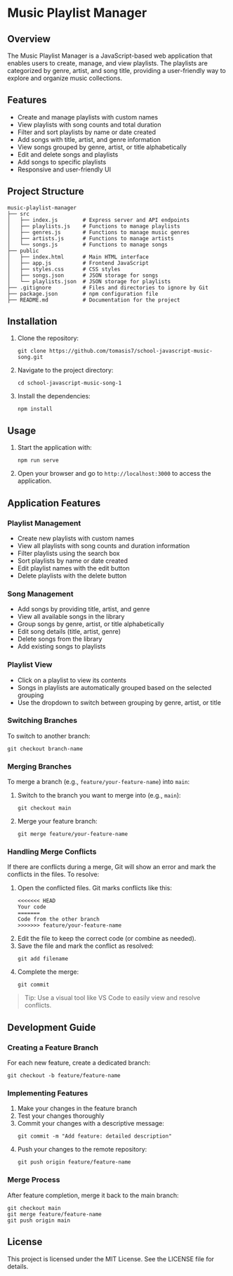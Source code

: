 # Music Playlist Manager

## Overview

The Music Playlist Manager is a JavaScript-based web application that enables users to create, manage, and view playlists. The playlists are categorized by genre, artist, and song title, providing a user-friendly way to explore and organize music collections.

## Features

- Create and manage playlists with custom names
- View playlists with song counts and total duration
- Filter and sort playlists by name or date created
- Add songs with title, artist, and genre information
- View songs grouped by genre, artist, or title alphabetically
- Edit and delete songs and playlists
- Add songs to specific playlists
- Responsive and user-friendly UI

## Project Structure

```
music-playlist-manager
├── src
│   ├── index.js        # Express server and API endpoints
│   ├── playlists.js    # Functions to manage playlists
│   ├── genres.js       # Functions to manage music genres
│   ├── artists.js      # Functions to manage artists
│   └── songs.js        # Functions to manage songs
├── public
│   ├── index.html      # Main HTML interface
│   ├── app.js          # Frontend JavaScript
│   ├── styles.css      # CSS styles
│   ├── songs.json      # JSON storage for songs
│   └── playlists.json  # JSON storage for playlists
├── .gitignore          # Files and directories to ignore by Git
├── package.json        # npm configuration file
├── README.md           # Documentation for the project
```

## Installation

1. Clone the repository:
   ```
   git clone https://github.com/tomasis7/school-javascript-music-song.git
   ```
2. Navigate to the project directory:
   ```
   cd school-javascript-music-song-1
   ```
3. Install the dependencies:
   ```
   npm install
   ```

## Usage

1. Start the application with:
   ```
   npm run serve
   ```
2. Open your browser and go to `http://localhost:3000` to access the application.

## Application Features

### Playlist Management

- Create new playlists with custom names
- View all playlists with song counts and duration information
- Filter playlists using the search box
- Sort playlists by name or date created
- Edit playlist names with the edit button
- Delete playlists with the delete button

### Song Management

- Add songs by providing title, artist, and genre
- View all available songs in the library
- Group songs by genre, artist, or title alphabetically
- Edit song details (title, artist, genre)
- Delete songs from the library
- Add existing songs to playlists

### Playlist View

- Click on a playlist to view its contents
- Songs in playlists are automatically grouped based on the selected grouping
- Use the dropdown to switch between grouping by genre, artist, or title

### Switching Branches

To switch to another branch:

```
git checkout branch-name
```

### Merging Branches

To merge a branch (e.g., `feature/your-feature-name`) into `main`:

1. Switch to the branch you want to merge into (e.g., `main`):
   ```
   git checkout main
   ```
2. Merge your feature branch:
   ```
   git merge feature/your-feature-name
   ```

### Handling Merge Conflicts

If there are conflicts during a merge, Git will show an error and mark the conflicts in the files. To resolve:

1. Open the conflicted files. Git marks conflicts like this:
   ```
   <<<<<<< HEAD
   Your code
   =======
   Code from the other branch
   >>>>>>> feature/your-feature-name
   ```
2. Edit the file to keep the correct code (or combine as needed).
3. Save the file and mark the conflict as resolved:
   ```
   git add filename
   ```
4. Complete the merge:
   ```
   git commit
   ```

> Tip: Use a visual tool like VS Code to easily view and resolve conflicts.

## Development Guide

### Creating a Feature Branch

For each new feature, create a dedicated branch:

```
git checkout -b feature/feature-name
```

### Implementing Features

1. Make your changes in the feature branch
2. Test your changes thoroughly
3. Commit your changes with a descriptive message:
   ```
   git commit -m "Add feature: detailed description"
   ```
4. Push your changes to the remote repository:
   ```
   git push origin feature/feature-name
   ```

### Merge Process

After feature completion, merge it back to the main branch:

```
git checkout main
git merge feature/feature-name
git push origin main
```

## License

This project is licensed under the MIT License. See the LICENSE file for details.
